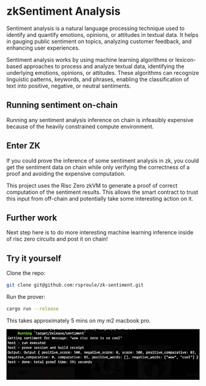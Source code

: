 # zkSentiment Analysis

Sentiment analysis is a natural language processing technique used to identify and quantify emotions, opinions, or attitudes in textual data. It helps in gauging public sentiment on topics, analyzing customer feedback, and enhancing user experiences.

Sentiment analysis works by using machine learning algorithms or lexicon-based approaches to process and analyze textual data, identifying the underlying emotions, opinions, or attitudes. These algorithms can recognize linguistic patterns, keywords, and phrases, enabling the classification of text into positive, negative, or neutral sentiments.

## Running sentiment on-chain

Running any sentiment analysis inference on chain is infeasibly expensive because of the heavily constrained compute environment.

## Enter ZK

If you could prove the inference of some sentiment analysis in zk, you could get the sentiment data on chain while only verifying the correctness of a proof and avoiding the expensive computation.

This project uses the Risc Zero zkVM to generate a proof of correct computation of the sentiment results. This allows the smart contract to trust this input from off-chain and potentially take some interesting action on it.

## Further work

Next step here is to do more interesting machine learning inference inside of risc zero circuits and post it on chain!

## Try it yourself

Clone the repo:

``` bash
git clone git@github.com:rsproule/zk-sentiment.git
```

Run the prover:

``` bash
cargo run --release
```

This takes approximately 5 mins on my m2 macbook pro.

![demo](./assets/demo.png)